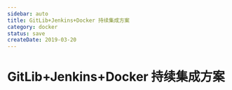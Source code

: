 ```yaml
---
sidebar: auto
title: GitLib+Jenkins+Docker 持续集成方案
category: docker
status: save
createDate: 2019-03-20
---
```

# GitLib+Jenkins+Docker 持续集成方案
